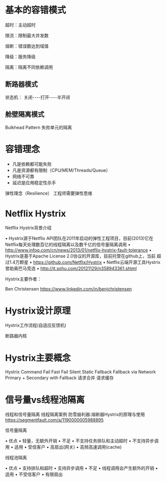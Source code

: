 
# 基本的容错模式

超时：主动超时

限流：限制最大并发数

熔断：错误数达到域值

降级：服务降级

隔离：隔离不同依赖调用

## 断路器模式

状态机：
关闭----打开----半开闭

## 舱壁隔离模式

Bulkhead Pattern
失败单元的隔离

# 容错理念

- 凡是依赖都可能失败
- 凡是资源都有限制（CPU/MEM/Threads/Queue）
- 网络不可靠
- 延迟是应用稳定性杀手

弹性理念（Resilience）
工程师需要弹性思维

# Netflix Hystrix

Netflix Hystrix背景介绍

• Hystrix源于Netflix API团队在2011年启动的弹性工程项目，目前(2013)它在 Netflix每天处理数百亿的线程隔离以及数千亿的信号量隔离调用
• http://www.infoq.com/cn/news/2013/01/netflix-hystrix-fault-tolerance
• Hystrix是基于Apache License 2.0协议的开源库，目前托管在github上，当前
 超过1.4万颗星
• https://github.com/Netflix/Hystrix
  • Netflix云端开源工具Hystrix曾助奥巴马竞选
• http://it.sohu.com/20121129/n358943361.shtml

Hystrix主要作者：

Ben Christensen
https://www.linkedin.com/in/benjchristensen


# Hystrix设计原理

 Hystrix工作流程(自适应反馈机)
 
 断路器内核
 
 
# Hystrix主要概念

Hystrix Command
Fail Fast
Fail Silent
Static Fallback
Fallback via Network
Primary + Secondary with Fallback
请求合并
请求缓存


# 信号量vs线程池隔离

线程和信号量隔离
线程隔离案例
防雪崩利器:熔断器Hystrix的原理与使用
https://segmentfault.com/a/1190000005988895

信号量隔离 

• 优点
• 轻量，无额外开销 
• 不足
• 不支持任务排队和主动超时
• 不支持异步调用 
• 适用
• 受信客户
• 高扇出(网关)
• 高频高速调用(cache)

线程池隔离 

• 优点
• 支持排队和超时
• 支持异步调用 
• 不足
• 线程调用会产生额外的开销 
• 适用
• 不受信客户 
• 有限扇出


